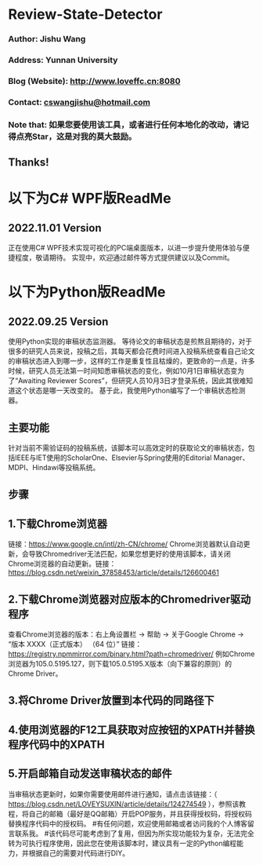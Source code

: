 # Review-State-Detector

### Author: Jishu Wang
### Address: Yunnan University
### Blog (Website): http://www.loveffc.cn:8080
### Contact: cswangjishu@hotmail.com
### Note that: 如果您要使用该工具，或者进行任何本地化的改动，请记得点亮Star，这是对我的莫大鼓励。
## Thanks!


# 以下为C# WPF版ReadMe
## 2022.11.01 Version
正在使用C# WPF技术实现可视化的PC端桌面版本，以进一步提升使用体验与便捷程度，敬请期待。
实现中，欢迎通过邮件等方式提供建议以及Commit。


# 以下为Python版ReadMe
## 2022.09.25 Version 
使用Python实现的审稿状态监测器。
等待论文的审稿状态是煎熬且期待的，对于很多的研究人员来说，投稿之后，其每天都会花费时间进入投稿系统查看自己论文的审稿状态进入到哪一步，这样的工作是重复性且枯燥的，更致命的一点是，许多时候，研究人员无法第一时间知悉审稿状态的变化，例如10月1日审稿状态变为了“Awaiting Reviewer Scores”，但研究人员10月3日才登录系统，因此其很难知道这个状态是哪一天改变的。
基于此，我使用Python编写了一个审稿状态检测器。
## 主要功能
针对当前不需验证码的投稿系统，该脚本可以高效定时的获取论文的审稿状态，包括IEEE与IET使用的ScholarOne、Elsevier与Spring使用的Editorial Manager、MDPI、Hindawi等投稿系统。
## 步骤
## 1.下载Chrome浏览器
链接：https://www.google.cn/intl/zh-CN/chrome/
Chrome浏览器默认自动更新，会导致Chromedriver无法匹配，如果您想更好的使用该脚本，请关闭Chrome浏览器的自动更新。链接：https://blog.csdn.net/weixin_37858453/article/details/126600461
## 2.下载Chrome浏览器对应版本的Chromedriver驱动程序
查看Chrome浏览器的版本：右上角设置栏 -> 帮助 -> 关于Google Chrome -> “版本 XXXX（正式版本） （64 位）”
链接：https://registry.npmmirror.com/binary.html?path=chromedriver/
例如Chrome浏览器为105.0.5195.127，则下载105.0.5195.X版本（向下兼容的原则）的Chrome Driver。
## 3.将Chrome Driver放置到本代码的同路径下
## 4.使用浏览器的F12工具获取对应按钮的XPATH并替换程序代码中的XPATH
## 5.开启邮箱自动发送审稿状态的邮件
当审稿状态更新时，如果你需要使用邮件进行通知，请点击该链接：（ https://blog.csdn.net/LOVEYSUXIN/article/details/124274549 ），参照该教程，将自己的邮箱（最好是QQ邮箱）开启POP服务，并且获得授权码，将授权码替换程序代码中的授权码。
#有任何问题，欢迎使用邮箱或者访问我的个人博客留言联系我。
#该代码尽可能考虑到了复用，但因为所实现功能较为复杂，无法完全转为可执行程序使用，因此您在使用该脚本时，建议具有一定的Python编程能力，并根据自己的需要对代码进行DIY。

